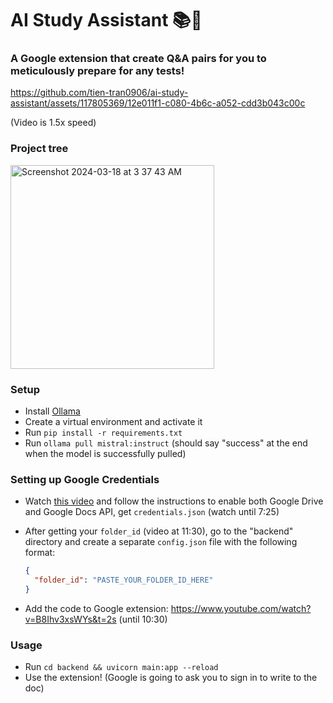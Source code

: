 # AI Study Assistant 📚💯
### A Google extension that create Q&A pairs for you to meticulously prepare for any tests!


https://github.com/tien-tran0906/ai-study-assistant/assets/117805369/12e011f1-c080-4b6c-a052-cdd3b043c00c

(Video is 1.5x speed)

### Project tree
<img width="326" alt="Screenshot 2024-03-18 at 3 37 43 AM" src="https://github.com/tien-tran0906/ai-study-assistant/assets/117805369/bf8501b9-c34d-4df8-943e-0781a6d3e2d2">

### Setup

- Install [Ollama](https://ollama.com/)
- Create a virtual environment and activate it
- Run `pip install -r requirements.txt`
- Run `ollama pull mistral:instruct` (should say "success" at the end when the model is successfully pulled)

### Setting up Google Credentials

- Watch [this video](https://youtu.be/j7JlI6IAdQ0?si=KojsK6d9KiRioJ0w) and follow the instructions to enable both Google Drive and Google Docs API, get `credentials.json` (watch until 7:25)
- After getting your `folder_id` (video at 11:30), go to the "backend" directory and create a separate `config.json` file with the following format:

   ```json
   {
     "folder_id": "PASTE_YOUR_FOLDER_ID_HERE"
   }

- Add the code to Google extension: https://www.youtube.com/watch?v=B8Ihv3xsWYs&t=2s (until 10:30)

### Usage
- Run `cd backend && uvicorn main:app --reload`
- Use the extension! (Google is going to ask you to sign in to write to the doc)
